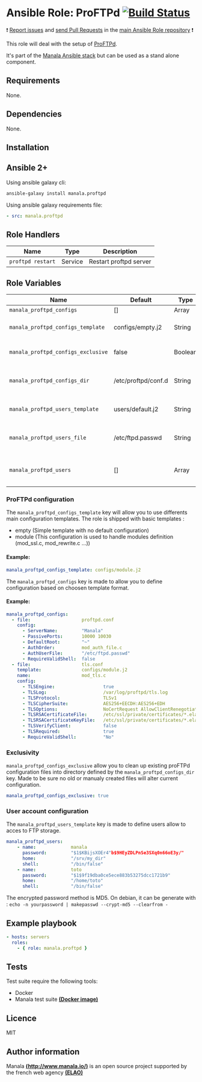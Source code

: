 # Ansible Role: ProFTPd [![Build Status](https://travis-ci.org/manala/ansible-role-proftpd.svg?branch=master)](https://travis-ci.org/manala/ansible-role-proftpd)

:exclamation: [Report issues](https://github.com/manala/ansible-roles/issues) and [send Pull Requests](https://github.com/manala/ansible-roles/pulls) in the [main Ansible Role repository](https://github.com/manala/ansible-roles) :exclamation:

This role will deal with the setup of [ProFTPd](http://www.proftpd.org/).

It's part of the [Manala Ansible stack](http://www.manala.io) but can be used as a stand alone component.

## Requirements

None.

## Dependencies

None.

## Installation

Ansible 2+
----------

Using ansible galaxy cli:

```bash
ansible-galaxy install manala.proftpd
```

Using ansible galaxy requirements file:

```yaml
- src: manala.proftpd
```

Role Handlers
-------------

| Name              | Type    | Description            |
| ----------------- | ------- | ---------------------- |
| `proftpd restart` | Service | Restart proftpd server |

Role Variables
--------------

| Name                                | Default             | Type    | Description                                 |
| ----------------------------------- | ------------------- | ------- | ------------------------------------------- |
| `manala_proftpd_configs`            | []                  | Array   | Configs                                     |
| `manala_proftpd_configs_template`   | configs/empty.j2    | String  | Template to use to define a config set      |
| `manala_proftpd_configs_exclusive`  | false               | Boolean | Exclusion of existings files                |
| `manala_proftpd_configs_dir`        | /etc/proftpd/conf.d | String  | Path to the main configuration directory    |
| `manala_proftpd_users_template`     | users/default.j2    | String  | Main user config template                   |
| `manala_proftpd_users_file`         | /etc/ftpd.passwd    | String  | proFTPd user accounts definition file       |
| `manala_proftpd_users`              | []                  | Array   | Array of proFTPd user accounts              |

### ProFTPd configuration

The `manala_proftpd_configs_template` key will allow you to use differents main configuration templates. The role is shipped with basic templates :

- empty (Simple template with no default configuration)
- module (This configuration is used to handle modules definition (mod_ssl.c, mod_rewrite.c ...))

#### Example:
```yaml
manala_proftpd_configs_template: configs/module.j2
```

The `manala_proftpd_configs` key is made to allow you to define configuration based on choosen template format.

#### Example:

```yaml
manala_proftpd_configs:
  - file:                   proftpd.conf
    config:
      - ServerName:         "Manala"
      - PassivePorts:       10000 10030
      - DefaultRoot:        "~"
      - AuthOrder:          mod_auth_file.c
      - AuthUserFile:       "/etc/ftpd.passwd"
      - RequireValidShell:  false
  - file:                   tls.conf
    template:               configs/module.j2
    name:                   mod_tls.c
    config:
      - TLSEngine:                  true
      - TLSLog:                     /var/log/proftpd/tls.log
      - TLSProtocol:                TLSv1
      - TLSCipherSuite:             AES256+EECDH:AES256+EDH
      - TLSOptions:                 NoCertRequest AllowClientRenegotiations
      - TLSRSACertificateFile:      /etc/ssl/private/certificates/*.elao.com.pem
      - TLSRSACertificateKeyFile:   /etc/ssl/private/certificates/*.elao.com.pem
      - TLSVerifyClient:            false
      - TLSRequired:                true
      - RequireValidShell:          "No"
```

### Exclusivity

`manala_proftpd_configs_exclusive` allow you to clean up existing proFTPd configuration files into directory defined by the `manala_proftpd_configs_dir` key. Made to be sure no old or manualy created files will alter current configuration.

```yaml
manala_proftpd_configs_exclusive: true
```

### User account configuration

The `manala_proftpd_users_template` key is made to define users allow to acces to FTP storage.

```yaml
manala_proftpd_users:
    - name:             manala
      password:         "$1$KBijsXOEr4"b$9HEyZDLPnSe3SXq0n66oE3y/"
      home:             "/srv/my_dir"
      shell:            "/bin/false"
    - name:             toto
      password:         "$1$9f19dba0ce5ece883b53275dcc1721b9"
      home:             "/home/toto"
      shell:            "/bin/false"
```
The encrypted password method is MD5.
On debian, it can be generate with : 
`echo -n yourpassword | makepasswd --crypt-md5 --clearfrom -`

Example playbook
----------------

```yaml
- hosts: servers
  roles:
    - { role: manala.proftpd }
```

Tests
-----

Test suite require the following tools:

- Docker
- Manala test suite [**(Docker image)**](https://github.com/manala/docker-image-ansible-debian)

Licence
-------
MIT

Author information
------------------

Manala [**(http://www.manala.io/)**](http://www.manala.io) is an open source project supported by the french web agency [**(ELAO)**](http://www.elao.com)
